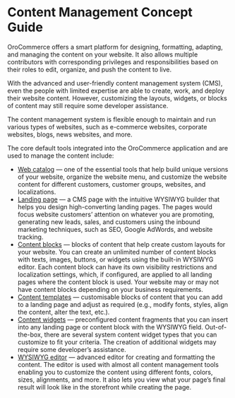 <a id="concept-guide-content-management"></a>

# Content Management Concept Guide

OroCommerce offers a smart platform for designing, formatting, adapting, and managing the content on your website. It also allows multiple contributors with corresponding privileges and responsibilities based on their roles to edit, organize, and push the content to live.

With the advanced and user-friendly content management system (CMS), even the people with limited expertise are able to create, work, and deploy their website content. However, customizing the layouts, widgets, or blocks of content may still require some developer assistance.

The content management system is flexible enough to maintain and run various types of websites, such as e-commerce websites, corporate websites, blogs, news websites, and more.

The core default tools integrated into the OroCommerce application and are used to manage the content include:

* [Web catalog](web-catalog.md#concept-guide-web-catalog) — one of the essential tools that help build unique versions of your website, organize the website menu, and customize the website content for different customers, customer groups, websites, and localizations.
* [Landing page](landing-page.md#concept-guide-landing-page) — a CMS page with the intuitive WYSIWYG builder that helps you design high-converting landing pages. The pages would focus website customers’ attention on whatever you are promoting, generating new leads, sales, and customers using the inbound marketing techniques, such as SEO, Google AdWords, and website tracking.
* [Content blocks](content-blocks.md#concept-guide-content-blocks) — blocks of content that help create custom layouts for your website. You can create an unlimited number of content blocks with texts, images, buttons, or widgets using the built-in WYSIWYG editor. Each content block can have its own visibility restrictions and localization settings, which, if configured, are applied to all landing pages where the content block is used. Your website may or may not have content blocks depending on your business requirements.
* [Content templates](../../back-office/marketing/content-templates/index.md#user-guide-landing-pages-marketing-content-templates) — customisable blocks of content that you can add to a landing page and adjust as required (e.g., modify fonts, styles, align the content, alter the text, etc.).
* [Content widgets](content-widgets.md#concept-guide-content-widgets) — preconfigured content fragments that you can insert into any landing page or content block with the WYSIWYG field. Out-of-the-box, there are several system content widget types that you can customize to fit your criteria. The creation of additional widgets may require some developer’s assistance.
* [WYSIWYG editor](wysiwyg.md#getting-started-wysiwyg-editor-field) — advanced editor for creating and formatting the content. The editor is used with almost all content management tools enabling you to customize the content using different fonts, colors, sizes, alignments, and more. It also lets you view what your page’s final result will look like in the storefront while creating the page.
